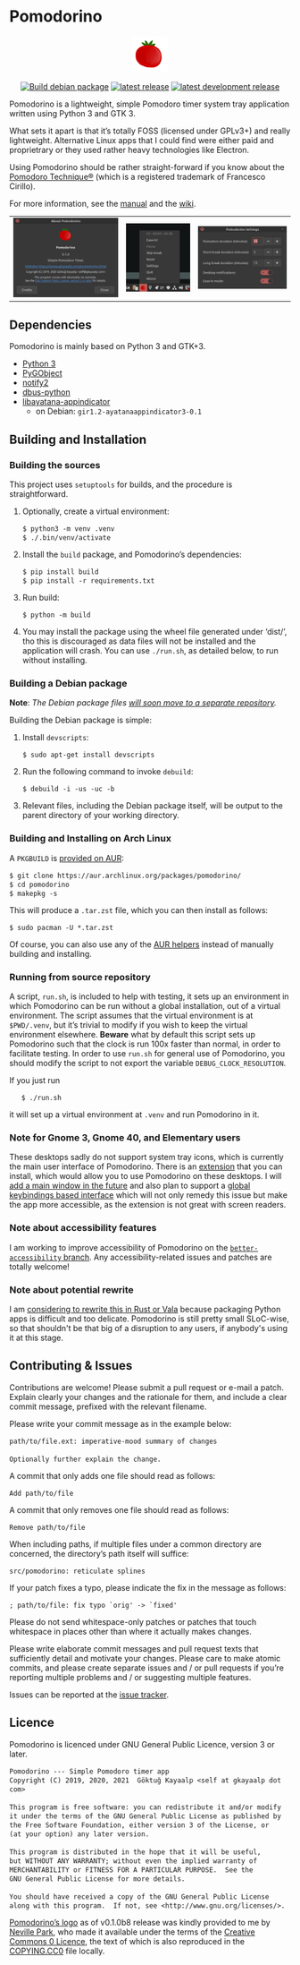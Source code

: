 # Pomodorino

<p align="center"><img src="assets/logo.png" width=64px alt="Pomodorino logo" /></p>

<p align="center">
  <a href="https://github.com/cadadr/pomodorino/actions/workflows/build.yml"><img src="https://github.com/cadadr/pomodorino/actions/workflows/build.yml/badge.svg" alt="Build debian package" /></a>

  <a href="https://github.com/cadadr/pomodorino/releases/latest">
    <img src="https://img.shields.io/github/v/release/cadadr/pomodorino?label=Latest%20release" alt="latest release" /></a>

  <a href="https://github.com/cadadr/pomodorino/releases/tag/latest">
    <img src="https://img.shields.io/github/v/release/cadadr/pomodorino?include_prereleases&amp;label=Latest%20dev%20release" alt="latest development release" /></a>
</p>

Pomodorino is a lightweight, simple Pomodoro timer system tray
application written using Python 3 and GTK 3.

What sets it apart is that it’s totally FOSS (licensed under GPLv3+)
and really lightweight.  Alternative Linux apps that I could find were
either paid and proprietrary or they used rather heavy technologies
like Electron.

Using Pomodorino should be rather straight-forward if you know about
the [Pomodoro Technique®][pt] (which is a registered trademark of
Francesco Cirillo).

For more information, see the [manual](./doc/pomodorino.1.markdown) and
the [wiki](https://github.com/cadadr/pomodorino/wiki).

[pt]: https://en.wikipedia.org/wiki/Pomodoro_Technique


<table>
       <tr>
              <td>
                     <img src="assets/screenshots/about.png"
                          alt="'About' popup" />
              </td>
              <td>
                     <img src="assets/screenshots/menu.png"
                          alt="Main menu" />
              </td>
              <td>
                     <img src="assets/screenshots/settings.png"
                          alt="Settings dialog" />
              </td>
       </tr>
</table>

## Dependencies

Pomodorino is mainly based on Python 3 and GTK+3.

- [Python 3](https://www.python.org)
- [PyGObject](https://pygobject.readthedocs.io/en/latest/)
- [notify2](https://pypi.org/project/notify2/)
- [dbus-python](https://pypi.org/project/dbus-python/)
- [libayatana-appindicator](https://github.com/AyatanaIndicators/libayatana-appindicator)
  - on Debian: `gir1.2-ayatanaappindicator3-0.1`

## Building and Installation

### Building the sources

This project uses `setuptools` for builds, and the procedure is
straightforward.

1. Optionally, create a virtual environment:

       $ python3 -m venv .venv
       $ ./.bin/venv/activate

2. Install the `build` package, and Pomodorino’s dependencies:

       $ pip install build
       $ pip install -r requirements.txt

3. Run build:

       $ python -m build

4. You may install the package using the wheel file generated under
   ‘dist/’, tho this is discouraged as data files will not be
   installed and the application will crash.  You can use `./run.sh`,
   as detailed below, to run without installing.

### Building a Debian package

**Note**: *The Debian package files [will soon move to a separate
repository](https://github.com/cadadr/pomodorino/issues/59).*

Building the Debian package is simple:

1. Install `devscripts`:

       $ sudo apt-get install devscripts

2. Run the following command to invoke `debuild`:

       $ debuild -i -us -uc -b

3. Relevant files, including the Debian package itself, will be output
   to the parent directory of your working directory.

### Building and Installing on Arch Linux

A `PKGBUILD` is [provided on AUR](https://aur.archlinux.org/packages/pomodorino/):

    $ git clone https://aur.archlinux.org/packages/pomodorino/
    $ cd pomodorino
    $ makepkg -s

This will produce a `.tar.zst` file, which you can then install as
follows:

    $ sudo pacman -U *.tar.zst

Of course, you can also use any of the [AUR helpers] instead of manually
building and installing.

[AUR helpers]: https://wiki.archlinux.org/title/AUR_helpers

### Running from source repository

A script, `run.sh`, is included to help with testing, it sets up an
environment in which Pomodorino can be run without a global
installation, out of a virtual environment.  The script assumes that
the virtual environment is at `$PWD/.venv`, but it’s trivial to modify
if you wish to keep the virtual environment elsewhere.  **Beware**
what by default this script sets up Pomodorino such that the clock is
run 100x faster than normal, in order to facilitate testing.  In order
to use `run.sh` for general use of Pomodorino, you should modify the
script to not export the variable `DEBUG_CLOCK_RESOLUTION`.

If you just run

       $ ./run.sh

it will set up a virtual environment at `.venv` and run Pomodorino in
it.

### Note for Gnome 3, Gnome 40, and Elementary users

These desktops sadly do not support system tray icons, which is
currently the main user interface of Pomodorino. There is an
[extension](https://github.com/ubuntu/gnome-shell-extension-appindicator)
that you can install, which would allow you to use Pomodorino
on these desktops.  I will [add a main window in the future](https://github.com/cadadr/pomodorino/issues/58)
and also plan to support a [global keybindings based interface](https://github.com/cadadr/pomodorino/issues/55)
which will not only remedy this issue but make the app more accessible,
as the extension is not great with screen readers.

### Note about accessibility features

I am working to improve accessibility of Pomodorino on the
[`better-accessibility` branch](https://github.com/cadadr/pomodorino/tree/basic-accessibility).
Any accessibility-related issues and patches are totally welcome!

### Note about potential rewrite

I am [considering to rewrite this in Rust or Vala](https://github.com/cadadr/pomodorino/issues/48)
because packaging Python apps is difficult and too delicate. Pomodorino is
still pretty small SLoC-wise, so that shouldn't be that big of a disruption
to any users, if anybody's using it at this stage.

## Contributing & Issues

Contributions are welcome!  Please submit a pull request or e-mail a
patch. Explain clearly your changes and the rationale for them, and
include a clear commit message, prefixed with the relevant filename.

Please write your commit message as in the example below:

    path/to/file.ext: imperative-mood summary of changes

    Optionally further explain the change.

A commit that only adds one file should read as follows:

    Add path/to/file

A commit that only removes one file should read as follows:

    Remove path/to/file

When including paths, if multiple files under a common directory are
concerned, the directory’s path itself will suffice:

    src/pomodorino: reticulate splines

If your patch fixes a typo, please indicate the fix in the message as
follows:

    ; path/to/file: fix typo `orig' -> `fixed'

Please do not send whitespace-only patches or patches that touch
whitespace in places other than where it actually makes changes.

Please write elaborate commit messages and pull request texts that
sufficiently detail and motivate your changes.  Please care to make
atomic commits, and please create separate issues and / or pull
requests if you’re reporting multiple problems and / or suggesting
multiple features.

Issues can be reported at the [issue
tracker](https://github.com/cadadr/pomodorino/issues).

## Licence

Pomodorino is licenced under GNU General Public Licence, version 3 or
later.

    Pomodorino --- Simple Pomodoro timer app
    Copyright (C) 2019, 2020, 2021  Göktuğ Kayaalp <self at gkayaalp dot com>

    This program is free software: you can redistribute it and/or modify
    it under the terms of the GNU General Public License as published by
    the Free Software Foundation, either version 3 of the License, or
    (at your option) any later version.

    This program is distributed in the hope that it will be useful,
    but WITHOUT ANY WARRANTY; without even the implied warranty of
    MERCHANTABILITY or FITNESS FOR A PARTICULAR PURPOSE.  See the
    GNU General Public License for more details.

    You should have received a copy of the GNU General Public License
    along with this program.  If not, see <http://www.gnu.org/licenses/>.

[Pomodorino’s logo](./assets/logo-unresized.png) as of v0.1.0b8 release was
kindly provided to me by [Neville Park](https://nevillepark.ca/), who
made it available under the terms of the [Creative Commons 0
Licence](https://creativecommons.org/publicdomain/zero/1.0/legalcode),
the text of which is also reproduced in the
[COPYING.CC0](./COPYING.CC0) file locally.
